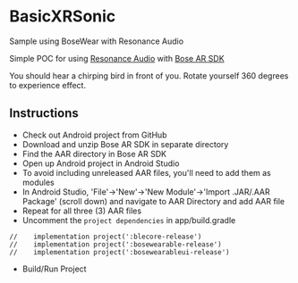 # BasicXRSonic
Sample using BoseWear with Resonance Audio

Simple POC for using [Resonance Audio](https://resonance-audio.github.io/resonance-audio/) with [Bose AR SDK](https://developer.bose.com/bose-ar)

You should hear a chirping bird in front of you. Rotate yourself 360 degrees to experience effect.

## Instructions
* Check out Android project from GitHub
* Download and unzip Bose AR SDK in separate directory
* Find the AAR directory in Bose AR SDK
* Open up Android project in Android Studio
* To avoid including unreleased AAR files, you'll need to add them as modules
* In Android Studio, 'File'->'New'->'New Module'->'Import .JAR/.AAR Package' (scroll down) and navigate to AAR Directory and add AAR file
* Repeat for all three (3) AAR files
* Uncomment the `project dependencies` in app/build.gradle
```
//    implementation project(':blecore-release')
//    implementation project(':bosewearable-release')
//    implementation project(':bosewearableui-release')
```
* Build/Run Project


